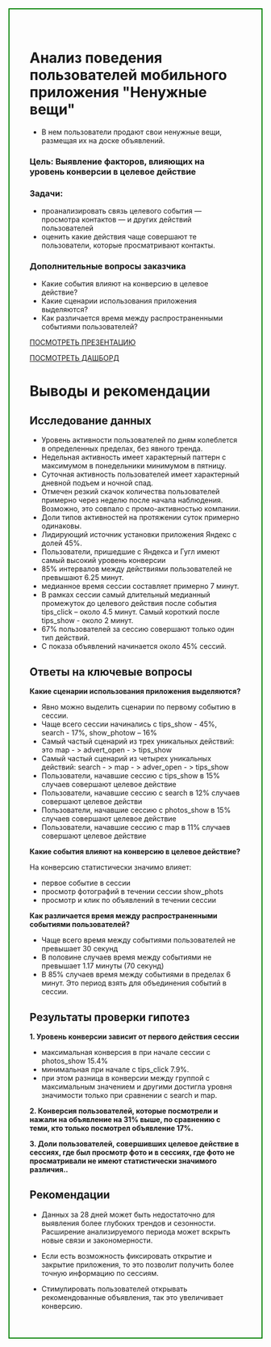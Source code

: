 <div style="border:solid green 2px; padding: 40px">




# Анализ поведения пользователей мобильного приложения "Ненужные вещи"
    
- В нем пользователи продают свои ненужные вещи, размещая их на доске
объявлений.

### Цель: Выявление факторов, влияющих на уровень конверсии в целевое действие

### Задачи:
    
- проанализировать связь целевого события — просмотра контактов — и других действий пользователей
- оценить какие действия чаще совершают те пользователи, которые просматривают контакты.
 
### Дополнительные вопросы заказчика
    
- Какие события влияют на конверсию в целевое действие?
- Какие сценарии использования приложения выделяются?
- Как различается время между распространенными событиями пользователей?

[ПОСМОТРЕТЬ ПРЕЗЕНТАЦИЮ](https://disk.yandex.ru/i/lGTO-aQk5zb1gA)
    
[ПОСМОТРЕТЬ ДАШБОРД](https://public.tableau.com/views/1_2_16752678224320/1?:language=en-US&publish=yes&:display_count=n&:origin=viz_share_link)
  
  # Выводы и рекомендации <a id=4></a>

## Исследование данных

- Уровень активности пользователей по  дням колеблется в определенных пределах, без явного тренда.
- Недельная активность имеет характерный паттерн с максимумом в понедельники минимумом в пятницу.
- Суточная активность пользователей имеет характерный дневной подъем и ночной спад.
- Отмечен резкий скачок количества пользователей примерно через неделю после начала наблюдения. Возможно, это совпало с промо-активностью компании.
- Доли типов активностей на протяжении суток примерно одинаковы.
- Лидирующий источник установки приложения Яндекс  с долей 45%.
- Пользователи, пришедшие с Яндекса и Гугл имеют самый высокий уровень конверсии 
- 85% интервалов между действиями пользователей не превышают 6.25 минут.
- медианное время сессии составляет примерно 7 минут.
- В рамках сессии самый длительный медианный  промежуток до целевого действия после события tips_click – около 4.5 минут. Самый короткий после tips_show  - около 2 минут.
- 67% пользователей за сессию совершают только один тип  действий.
- С показа объявлений начинается около 45% сессий.

## Ответы на ключевые вопросы

**Какие сценарии использования приложения выделяются?**
- Явно можно выделить сценарии по первому  событию в сессии.
- Чаще всего сессии начинались с tips_show - 45%, search - 17%,  show_photow – 16%
- Самый частый cценарий из трех уникальных действий: это map - > advert_open - > tips_show 
- Самый частый сценарий из четырех уникальных действий: search - > map - > adver_open - > tips_show
- Пользователи, начавшие сессию с tips_show в 15% случаев совершают целевое действие
- Пользователи, начавшие сессию с search в 12% случаев совершают целевое действи
- Пользователи, начавшие сессию с photos_show в 15% случаев совершают целевое действие
- Пользователи, начавшие сессию с map в 11% случаев совершают целевое действие


**Какие события влияют на конверсию в целевое действие?**

На конверсию статистически значимо влияет:
- первое событие в сессии
- просмотр фотографий  в течении сессии show_phots 
- просмотр и клик по объявлений в течении сессии 

**Как различается время между распространенными событиями пользователей?**

- Чаще всего время между событиями пользователей не превышает 30 секунд
- В половине случаев время между событиями не превышает 1.17 минуты (70 секунд)
- В 85% случаев время между событиями в пределах 6 минут. Это период взять для объединения событий в сессии.



## Результаты проверки гипотез


**1. Уровень конверсии зависит от первого действия  сессии**
  - максимальная конверсия в при начале сессии с photos_show 15.4% 
  - минимальная при начале с tips_click 7.9%.
  - при этом разница в конверсии между группой с максимальным значением  и другими  достигла уровня значимости только при сравнении с search  и map.
  
**2. Конверсия пользователей, которые посмотрели и нажали на объявление на 31% выше, по сравнению с теми, кто только посмотрел объявление 17%.**

  
**3. Доли пользователей, совершивших целевое действие в сессиях, где был просмотр фото и в сессиях, где фото не просматривали не имеют статистически значимого различия..**

## Рекомендации

- Данных за 28 дней может быть недостаточно для выявления более глубоких трендов и сезонности. Расширение анализируемого периода может вскрыть новые связи и закономерности.
- Если есть возможность фиксировать открытие и закрытие приложения, то это позволит получить более точную информацию по сессиям.

- Стимулировать пользователей открывать рекомендованные объявления, так это увеличивает конверсию.

